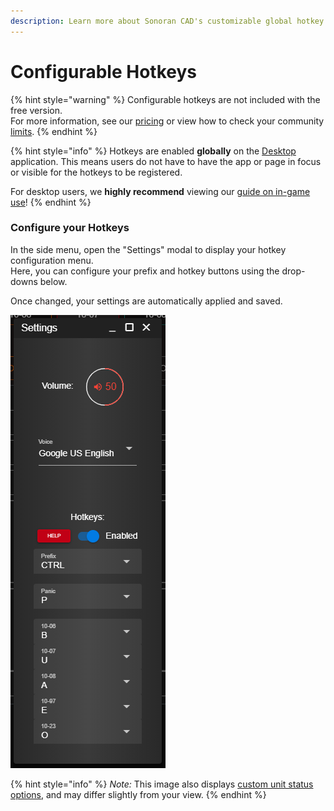 ```yaml
---
description: Learn more about Sonoran CAD's customizable global hotkey system!
---
```


# Configurable Hotkeys

{% hint style="warning" %}
Configurable hotkeys are not included with the free version.\
For more information, see our [pricing](../../pricing/faq/) or view how to check your community [limits](../getting-started/view-your-limits.md).
{% endhint %}

{% hint style="info" %}
Hotkeys are enabled **globally** on the [Desktop ](../../downloads/)application. This means users do not have to have the app or page in focus or visible for the hotkeys to be registered.

For desktop users, we **highly recommend** viewing our [guide on in-game use](../../downloads/steam-browser-workaround.md)!
{% endhint %}

### Configure your Hotkeys

In the side menu, open the "Settings" modal to display your hotkey configuration menu.\
Here, you can configure your prefix and hotkey buttons using the drop-downs below.

Once changed, your settings are automatically applied and saved.

![Sonoran CAD's hotkey configuration menu](../../.gitbook/assets/hotkeys.PNG)

{% hint style="info" %}
_Note:_ This image also displays [custom unit status options](../customization/unit-status-codes.md), and may differ slightly from your view.
{% endhint %}
